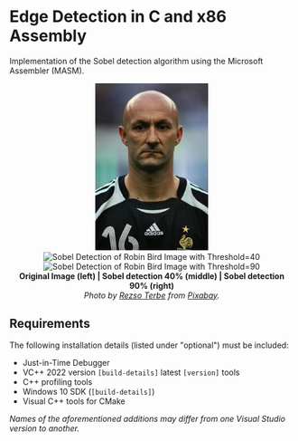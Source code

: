 # Edge Detection in C and x86 Assembly

Implementation of the Sobel detection algorithm using the Microsoft Assembler (MASM).


<p align="middle">
    <img src="./edge-detection-masm/input.bmp" width="200">
    <img src="./samples/Robin_Sample_40.bmp" alt="Sobel Detection of Robin Bird Image with Threshold=40" width="200">
    <img src="./samples/Robin_Sample_90.bmp" alt="Sobel Detection of Robin Bird Image with Threshold=90" width="200">
    <br>
    <b> Original Image (left) | Sobel detection 40% (middle) | Sobel detection 90% (right) </b> 
    <br>
    <i> Photo by  <a href="https://pixabay.com/el/users/terbe_rezso-863263/?utm_source=link-attribution&utm_medium=referral&utm_campaign=image&utm_content=9419575">Rezso Terbe</a> from <a href="https://pixabay.com/el//?utm_source=link-attribution&utm_medium=referral&utm_campaign=image&utm_content=9419575">Pixabay</a>.</i>
</p>

## Requirements

The following installation details (listed under "optional") must be included:
* Just-in-Time Debugger
* VC++ 2022 version `[build-details]` latest `[version]` tools
* C++ profiling tools
* Windows 10 SDK (`[build-details]`)
* Visual C++ tools for CMake

*Names of the aforementioned additions may differ from one Visual Studio version to another.*
